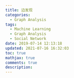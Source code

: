 ```yaml
---
title: 边发现
categories:
  - Graph Analysis
tags:
  - Machine Learning
  - Graph Analysis
  - Social Network
date: 2019-07-14 12:13:18
updated: 2021-07-16 16:32:03
toc: true
mathjax: true
comments: true
description: 
---
```

